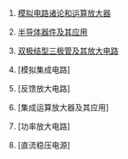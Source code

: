 1. [模拟电路诸论和运算放大器](md/模拟电路诸论和运算放大器.md)

2. [半导体器件及其应用](md/半导体器件及其应用.md)

3. [双极结型三极管及其放大电路](md/双极结型三极管及其放大电路.md)

4. [模拟集成电路]

5. [反馈放大电路]

6. [集成运算放大器及其应用]

7. [功率放大电路]

8. [直流稳压电源]
